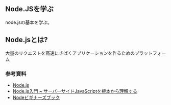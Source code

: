 ## Node.JSを学ぶ

node.jsの基本を学ぶ。

## Node.jsとは?

大量のリクエストを高速にさばくアプリケーションを作るためのプラットフォーム


### 参考資料

- [Node.js](https://nodejs.org/ja/)
- [Node.js入門 ~ サーバーサイドJavaScriptを根本から理解する](https://nakanoh.net/article/node-entry-book)
- [Nodeビギナーズブック](https://www.nodebeginner.org/index-jp.html)

